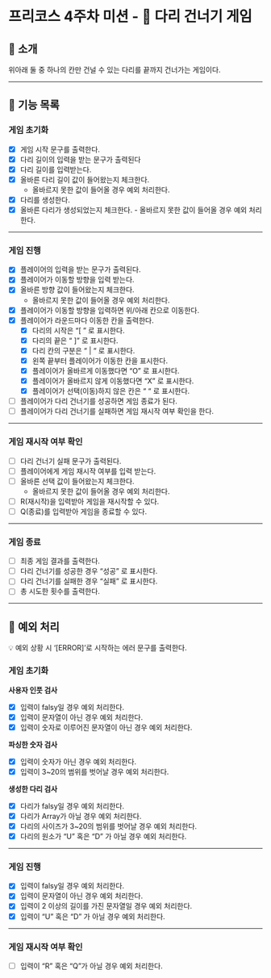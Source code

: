 # 프리코스 4주차 미션 - 🦑 다리 건너기 게임

## 🦑 소개

위아래 둘 중 하나의 칸만 건널 수 있는 다리를 끝까지 건너가는 게임이다.

---

## 🚀 기능 목록

### 게임 초기화

- [x]  게임 시작 문구를 출력한다.
- [x]  다리 길이의 입력을 받는 문구가 출력된다
- [x]  다리 길이를 입력받는다.
- [x]  올바른 다리 길이 값이 들어왔는지 체크한다.
    - 올바르지 못한 값이 들어올 경우 예외 처리한다.
- [x]  다리를 생성한다.
- [x]  올바른 다리가 생성되었는지 체크한다.
		- 올바르지 못한 값이 들어올 경우 예외 처리한다.

---

### 게임 진행

- [x]  플레이어의 입력을 받는 문구가 출력된다.
- [x]  플레이어가 이동할 방향을 입력 받는다.
- [x]  올바른 방향 값이 들어왔는지 체크한다.
    - 올바르지 못한 값이 들어올 경우 예외 처리한다.
- [x]  플레이어가 이동할 방향을 입력하면 위/아래 칸으로 이동한다.
- [x]  플레이어가 라운드마다 이동한 칸을 출력한다.
    - [x]  다리의 시작은 “[ ” 로 표시한다.
    - [x]  다리의 끝은 “ ]” 로 표시한다.
    - [x]  다리 칸의 구분은 “ | “ 로 표시한다.
    - [x]  왼쪽 끝부터 플레이어가 이동한 칸을 표시한다.
    - [x]  플레이어가 올바르게 이동했다면 “O” 로 표시한다.
    - [x]  플레이어가 올바르지 않게 이동했다면 “X” 로 표시한다.
    - [x]  플레이어가 선택(이동)하지 않은 칸은 “ “ 로 표시한다.
- [ ]  플레이어가 다리 건너기를 성공하면 게임 종료가 된다.
- [ ]  플레이어가 다리 건너기를 실패하면 게임 재시작 여부 확인을 한다.

---

### 게임 재시작 여부 확인

- [ ]  다리 건너기 실패 문구가 출력된다.
- [ ]  플레이어에게 게임 재시작 여부를 입력 받는다.
- [ ]  올바른 선택 값이 들어왔는지 체크한다.
    - 올바르지 못한 값이 들어올 경우 예외 처리한다.
- [ ]  R(재시작)을 입력받아 게임을 재시작할 수 있다.
- [ ]  Q(종료)를 입력받아 게임을 종료할 수 있다.

---

### 게임 종료

- [ ]  최종 게임 결과를 출력한다.
- [ ]  다리 건너기를 성공한 경우 “성공” 로 표시한다.
- [ ]  다리 건너기를 실패한 경우 “실패” 로 표시한다.
- [ ]  총 시도한 횟수를 출력한다.

---

## 🧨 예외 처리

<aside>
💡 예외 상황 시 ‘[ERROR]’로 시작하는 에러 문구를 출력한다.

</aside>

### 게임 초기화

**사용자 인풋 검사**

- [x]  입력이 falsy일 경우 예외 처리한다.
- [x]  입력이 문자열이 아닌 경우 예외 처리한다.
- [x]  입력이 숫자로 이루어진 문자열이 아닌 경우 예외 처리한다.

**파싱한 숫자 검사**

- [x]  입력이 숫자가 아닌 경우 예외 처리한다.
- [x]  입력이 3~20의 범위를 벗어날 경우 예외 처리한다.

**생성한 다리 검사**

- [x]  다리가 falsy일 경우 예외 처리한다.
- [x]  다리가 Array가 아닐 경우 예외 처리한다.
- [x]  다리의 사이즈가 3~20의 범위를 벗어날 경우 예외 처리한다.
- [x]  다리의 원소가 “U” 혹은 “D” 가 아닐 경우 예외 처리한다.

---

### 게임 진행

- [x]  입력이 falsy일 경우 예외 처리한다.
- [x]  입력이 문자열이 아닌 경우 예외 처리한다.
- [x]  입력이 2 이상의 길이를 가진 문자열일 경우 예외 처리한다.
- [x]  입력이 “U” 혹은 “D” 가 아닐 경우 예외 처리한다.

---

### 게임 재시작 여부 확인

- [ ]  입력이 “R” 혹은 “Q”가 아닐 경우 예외 처리한다.